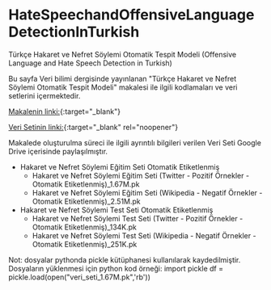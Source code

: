 # HateSpeechandOffensiveLanguageDetectionInTurkish
Türkçe Hakaret ve Nefret Söylemi Otomatik Tespit Modeli (Offensive Language and Hate Speech Detection in Turkish)

Bu sayfa Veri bilimi dergisinde yayınlanan "Türkçe Hakaret ve Nefret Söylemi Otomatik Tespit Modeli" makalesi ile ilgili kodlamaları ve veri setlerini içermektedir.

[Makalenin linki:](https://dergipark.org.tr/en/download/article-file/3157944){:target="_blank"}


[Veri Setinin linki:](https://drive.google.com/drive/folders/1uF_BxmCP6X29hJXapUCbaW65UGYvn09_?usp=sharing){:target="_blank" rel="noopener"}

Makalede oluşturulma süreci ile ilgili ayrıntılı bilgileri verilen Veri Seti Google Drive içerisinde paylaşılmıştır.

* Hakaret ve Nefret Söylemi Eğitim Seti Otomatik Etiketlenmiş
  * Hakaret ve Nefret Söylemi Eğitim Seti (Twitter - Pozitif Örnekler - Otomatik Etiketlenmiş)_1.67M.pk
  * Hakaret ve Nefret Söylemi Eğitim Seti (Wikipedia - Negatif Örnekler - Otomatik Etiketlenmiş)_2.51M.pk
* Hakaret ve Nefret Söylemi Test Seti Otomatik Etiketlenmiş
  * Hakaret ve Nefret Söylemi Test Seti (Twitter - Pozitif Örnekler - Otomatik Etiketlenmiş)_134K.pk
  * Hakaret ve Nefret Söylemi Test Seti (Wikipedia - Negatif Örnekler - Otomatik Etiketlenmiş)_251K.pk

Not: dosyalar pythonda pickle kütüphanesi kullanılarak kaydedilmiştir. Dosyaların yüklenmesi için python kod örneği:
import pickle
df = pickle.load(open("veri_seti_1.67M.pk",'rb'))

